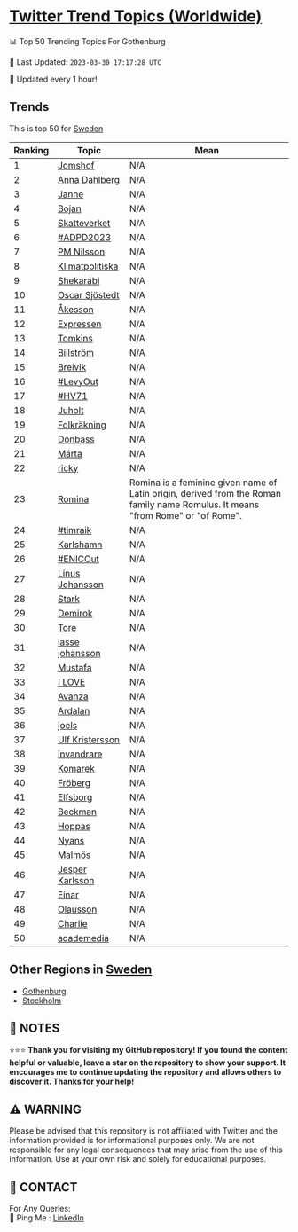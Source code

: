 [Twitter Trend Topics (Worldwide)](https://github.com/ErcinDedeoglu/Twitter-Trend-Topics)
==========


📊 Top 50 Trending Topics For Gothenburg

📆 Last Updated: `2023-03-30 17:17:28 UTC`

🔧 Updated every 1 hour!


## Trends

This is top 50 for [Sweden](</Sweden>)

| Ranking | Topic | Mean |
| ------- | ------------ | ------------ |
| 1 | [Jomshof](http://twitter.com/search?q=Jomshof) | N/A |
| 2 | [Anna Dahlberg](http://twitter.com/search?q=Anna+Dahlberg) | N/A |
| 3 | [Janne](http://twitter.com/search?q=Janne) | N/A |
| 4 | [Bojan](http://twitter.com/search?q=Bojan) | N/A |
| 5 | [Skatteverket](http://twitter.com/search?q=Skatteverket) | N/A |
| 6 | [#ADPD2023](http://twitter.com/search?q=%23ADPD2023) | N/A |
| 7 | [PM Nilsson](http://twitter.com/search?q=PM+Nilsson) | N/A |
| 8 | [Klimatpolitiska](http://twitter.com/search?q=Klimatpolitiska) | N/A |
| 9 | [Shekarabi](http://twitter.com/search?q=Shekarabi) | N/A |
| 10 | [Oscar Sjöstedt](http://twitter.com/search?q=Oscar+Sj%c3%b6stedt) | N/A |
| 11 | [Åkesson](http://twitter.com/search?q=%c3%85kesson) | N/A |
| 12 | [Expressen](http://twitter.com/search?q=Expressen) | N/A |
| 13 | [Tomkins](http://twitter.com/search?q=Tomkins) | N/A |
| 14 | [Billström](http://twitter.com/search?q=Billstr%c3%b6m) | N/A |
| 15 | [Breivik](http://twitter.com/search?q=Breivik) | N/A |
| 16 | [#LevyOut](http://twitter.com/search?q=%23LevyOut) | N/A |
| 17 | [#HV71](http://twitter.com/search?q=%23HV71) | N/A |
| 18 | [Juholt](http://twitter.com/search?q=Juholt) | N/A |
| 19 | [Folkräkning](http://twitter.com/search?q=Folkr%c3%a4kning) | N/A |
| 20 | [Donbass](http://twitter.com/search?q=Donbass) | N/A |
| 21 | [Märta](http://twitter.com/search?q=M%c3%a4rta) | N/A |
| 22 | [ricky](http://twitter.com/search?q=ricky) | N/A |
| 23 | [Romina](http://twitter.com/search?q=Romina) | Romina is a feminine given name of Latin origin, derived from the Roman family name Romulus. It means "from Rome" or "of Rome". |
| 24 | [#timraik](http://twitter.com/search?q=%23timraik) | N/A |
| 25 | [Karlshamn](http://twitter.com/search?q=Karlshamn) | N/A |
| 26 | [#ENICOut](http://twitter.com/search?q=%23ENICOut) | N/A |
| 27 | [Linus Johansson](http://twitter.com/search?q=Linus+Johansson) | N/A |
| 28 | [Stark](http://twitter.com/search?q=Stark) | N/A |
| 29 | [Demirok](http://twitter.com/search?q=Demirok) | N/A |
| 30 | [Tore](http://twitter.com/search?q=Tore) | N/A |
| 31 | [lasse johansson](http://twitter.com/search?q=lasse+johansson) | N/A |
| 32 | [Mustafa](http://twitter.com/search?q=Mustafa) | N/A |
| 33 | [I LOVE](http://twitter.com/search?q=I+LOVE) | N/A |
| 34 | [Avanza](http://twitter.com/search?q=Avanza) | N/A |
| 35 | [Ardalan](http://twitter.com/search?q=Ardalan) | N/A |
| 36 | [joels](http://twitter.com/search?q=joels) | N/A |
| 37 | [Ulf Kristersson](http://twitter.com/search?q=Ulf+Kristersson) | N/A |
| 38 | [invandrare](http://twitter.com/search?q=invandrare) | N/A |
| 39 | [Komarek](http://twitter.com/search?q=Komarek) | N/A |
| 40 | [Fröberg](http://twitter.com/search?q=Fr%c3%b6berg) | N/A |
| 41 | [Elfsborg](http://twitter.com/search?q=Elfsborg) | N/A |
| 42 | [Beckman](http://twitter.com/search?q=Beckman) | N/A |
| 43 | [Hoppas](http://twitter.com/search?q=Hoppas) | N/A |
| 44 | [Nyans](http://twitter.com/search?q=Nyans) | N/A |
| 45 | [Malmös](http://twitter.com/search?q=Malm%c3%b6s) | N/A |
| 46 | [Jesper Karlsson](http://twitter.com/search?q=Jesper+Karlsson) | N/A |
| 47 | [Einar](http://twitter.com/search?q=Einar) | N/A |
| 48 | [Olausson](http://twitter.com/search?q=Olausson) | N/A |
| 49 | [Charlie](http://twitter.com/search?q=Charlie) | N/A |
| 50 | [academedia](http://twitter.com/search?q=academedia) | N/A |



## Other Regions in [Sweden](</Sweden>)

* [Gothenburg](</Sweden/Gothenburg.md>)
* [Stockholm](</Sweden/Stockholm.md>)



## 📝 NOTES

⭐⭐⭐ **Thank you for visiting my GitHub repository! If you found the content helpful or valuable, leave a star on the repository to show your support. It encourages me to continue updating the repository and allows others to discover it. Thanks for your help!**


## ⚠️ WARNING

Please be advised that this repository is not affiliated with Twitter and the information provided is for informational purposes only. We are not responsible for any legal consequences that may arise from the use of this information. Use at your own risk and solely for educational purposes.


## 📨 CONTACT

 For Any Queries:  
            🏓 Ping Me : [LinkedIn](https://www.linkedin.com/in/ercindedeoglu/)
